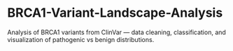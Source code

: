 # BRCA1-Variant-Landscape-Analysis
Analysis of BRCA1 variants from ClinVar — data cleaning, classification, and visualization of pathogenic vs benign distributions.
